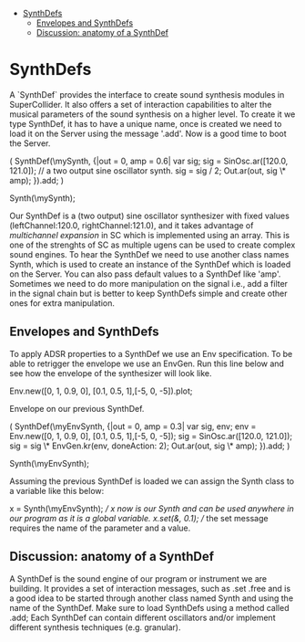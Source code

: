 - [SynthDefs](#sec-1)
  - [Envelopes and SynthDefs](#sec-1-1)
  - [Discussion: anatomy of a SynthDef](#sec-1-2)

# SynthDefs<a id="sec-1"></a>

A \`SynthDef\` provides the interface to create sound synthesis modules in SuperCollider. It also offers a set of interaction capabilities to alter the musical parameters of the sound synthesis on a higher level. To create it we type SynthDef, it has to have a unique name, once is created we need to load it on the Server using the message '.add'. Now is a good time to boot the Server.

<div class="SOURCE">
( SynthDef(\mySynth, {|out = 0, amp = 0.6| var sig; sig = SinOsc.ar([120.0, 121.0]); // a two output sine oscillator synth. sig = sig / 2; Out.ar(out, sig \* amp); }).add; )

Synth(\mySynth);

</div>

Our SynthDef is a (two output) sine oscillator synthesizer with fixed values (leftChannel:120.0, rightChannel:121.0), and it takes advantage of *multichannel expansion* in SC which is implemented using an array. This is one of the strenghts of SC as multiple ugens can be used to create complex sound engines. To hear the SynthDef we need to use another class names Synth, which is used to create an instance of the SynthDef which is loaded on the Server. You can also pass default values to a SynthDef like 'amp'. Sometimes we need to do more manipulation on the signal i.e., add a filter in the signal chain but is better to keep SynthDefs simple and create other ones for extra manipulation.

## Envelopes and SynthDefs<a id="sec-1-1"></a>

To apply ADSR properties to a SynthDef we use an Env specification. To be able to retrigger the envelope we use an EnvGen. Run this line below and see how the envelope of the synthesizer will look like.

<div class="SOURCE">
Env.new([0, 1, 0.9, 0], [0.1, 0.5, 1],[-5, 0, -5]).plot;

</div>

Envelope on our previous SynthDef.

<div class="SOURCE">
( SynthDef(\myEnvSynth, {|out = 0, amp = 0.3| var sig, env; env = Env.new([0, 1, 0.9, 0], [0.1, 0.5, 1],[-5, 0, -5]); sig = SinOsc.ar([120.0, 121.0]); sig = sig \* EnvGen.kr(env, doneAction: 2); Out.ar(out, sig \* amp); }).add; )

Synth(\myEnvSynth);

</div>

Assuming the previous SynthDef is loaded we can assign the Synth class to a variable like this below:

x = Synth(\myEnvSynth); */ x now is our Synth and can be used anywhere in our program as it is a global variable. x.set(&amp;, 0.1); /* the set message requires the name of the parameter and a value.

## Discussion: anatomy of a SynthDef<a id="sec-1-2"></a>

A SynthDef is the sound engine of our program or instrument we are building. It provides a set of interaction messages, such as .set .free and is a good idea to be started through another class named Synth and using the name of the SynthDef. Make sure to load SynthDefs using a method called .add; Each SynthDef can contain different oscillators and/or implement different synthesis techniques (e.g. granular).
